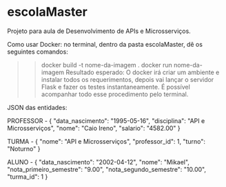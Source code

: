 # escolaMaster
Projeto para aula de Desenvolvimento de APIs e Microsserviços.

Como usar Docker:
no terminal, dentro da pasta escolaMaster, dê os seguintes comandos:
>> docker build -t nome-da-imagem .
>> docker run nome-da-imagem
Resultado esperado: 
O docker irá criar um ambiente e instalar todos os requerimentos, depois vai lançar o servidor Flask e fazer os testes instantaneamente.
É possível acompanhar todo esse procedimento pelo terminal.

JSON das entidades:

PROFESSOR - 
    {
        "data_nascimento": "1995-05-16",
        "disciplina": "API e Microsserviços",
        "nome": "Caio Ireno",
        "salario": "4582.00"
    }

TURMA - 
    {
        "nome": "API e Microsserviços",
        "professor_id": 1,
        "turno": "Noturno"
    }

ALUNO - 
    {
        "data_nascimento": "2002-04-12",
        "nome": "Mikael",
        "nota_primeiro_semestre": "9.00",
        "nota_segundo_semestre": "10.00",
        "turma_id": 1
    }